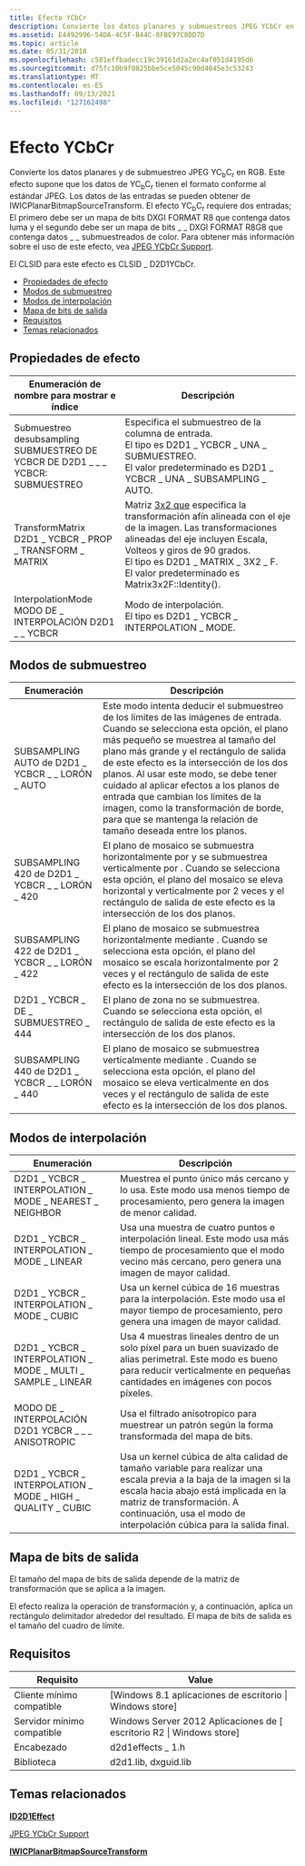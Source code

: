 ```yaml
---
title: Efecto YCbCr
description: Convierte los datos planares y submuestreos JPEG YCbCr en RGB.
ms.assetid: E4492996-54DA-4C5F-B44C-8FBE97C8DD7D
ms.topic: article
ms.date: 05/31/2018
ms.openlocfilehash: c581effbadecc19c39161d2a2ec4af051d4195d6
ms.sourcegitcommit: d75fc10b9f0825bbe5ce5045c90d4045e3c53243
ms.translationtype: MT
ms.contentlocale: es-ES
ms.lasthandoff: 09/13/2021
ms.locfileid: "127162498"
---
```

# <a name="ycbcr-effect"></a>Efecto YCbCr

Convierte los datos planares y de submuestreo JPEG YC<sub>b</sub>C<sub>r</sub> en RGB. Este efecto supone que los datos de YC<sub>b</sub>C<sub>r</sub> tienen el formato conforme al estándar JPEG. Los datos de las entradas se pueden obtener de IWICPlanarBitmapSourceTransform. El efecto YC<sub>b</sub>C<sub>r</sub> requiere dos entradas; El primero debe ser un mapa de bits DXGI FORMAT R8 que contenga datos luma y el segundo debe ser un mapa de bits \_ \_ DXGI FORMAT R8G8 que contenga datos \_ \_ submuestreados de color. Para obtener más información sobre el uso de este efecto, vea [JPEG YCbCr Support](/windows/desktop/wic/jpeg-ycbcr-support).

El CLSID para este efecto es CLSID \_ D2D1YCbCr.

-   [Propiedades de efecto](#effect-properties)
-   [Modos de submuestreo](#subsampling-modes)
-   [Modos de interpolación](#interpolation-modes)
-   [Mapa de bits de salida](#output-bitmap)
-   [Requisitos](#requirements)
-   [Temas relacionados](#related-topics)

## <a name="effect-properties"></a>Propiedades de efecto



| Enumeración de nombre para mostrar e índice                                          | Descripción                                                                                                                                                                                                                                                                                             |
|-----------------------------------------------------------------------------|---------------------------------------------------------------------------------------------------------------------------------------------------------------------------------------------------------------------------------------------------------------------------------------------------------|
| Submuestreo desubsampling<br/> SUBMUESTREO DE YCBCR DE D2D1 \_ \_ \_ YCBCR: SUBMUESTREO<br/>    | Especifica el submuestreo de la columna de entrada. <br/> El tipo es D2D1 \_ YCBCR \_ UNA \_ SUBMUESTREO.<br/> El valor predeterminado es D2D1 \_ YCBCR \_ UNA \_ SUBSAMPLING \_ AUTO.<br/>                                                                                                |
| TransformMatrix <br/> D2D1 \_ YCBCR \_ PROP \_ TRANSFORM \_ MATRIX<br/> | Matriz [3x2 que](/previous-versions/dotnet/netframework-3.0/ms750596(v=vs.85)) especifica la transformación afín alineada con el eje de la imagen. Las transformaciones alineadas del eje incluyen Escala, Volteos y giros de 90 grados. <br/> El tipo es D2D1 \_ MATRIX \_ 3X2 \_ F.<br/> El valor predeterminado es Matrix3x2F::Identity().<br/> |
| InterpolationMode<br/> MODO DE \_ INTERPOLACIÓN D2D1 \_ \_ YCBCR<br/>    | Modo de interpolación.<br/> El tipo es D2D1 \_ YCBCR \_ INTERPOLATION \_ MODE.<br/>                                                                                                                                                                                                             |



 

## <a name="subsampling-modes"></a>Modos de submuestreo



| Enumeración                                       | Descripción                                                                                                                                                                                                                                                                                                                                                                                                                                                                                  |
|---------------------------------------------------|----------------------------------------------------------------------------------------------------------------------------------------------------------------------------------------------------------------------------------------------------------------------------------------------------------------------------------------------------------------------------------------------------------------------------------------------------------------------------------------------|
| SUBSAMPLING AUTO de D2D1 \_ YCBCR \_ \_ LORÓN \_ AUTO<br/> | Este modo intenta deducir el submuestreo de los límites de las imágenes de entrada. Cuando se selecciona esta opción, el plano más pequeño se muestrea al tamaño del plano más grande y el rectángulo de salida de este efecto es la intersección de los dos planos. Al usar este modo, se debe tener cuidado al aplicar efectos a los planos de entrada que cambian los límites de la imagen, como la transformación de borde, para que se mantenga la relación de tamaño deseada entre los planos. <br/> |
| SUBSAMPLING 420 de D2D1 \_ YCBCR \_ \_ LORÓN \_ 420<br/>  | El plano de mosaico se submuestra horizontalmente por y se submuestrea verticalmente por . Cuando se selecciona esta opción, el plano del mosaico se eleva horizontal y verticalmente por 2 veces y el rectángulo de salida de este efecto es la intersección de los dos planos.<br/>                                                                                                                                                                                                                          |
| SUBSAMPLING 422 de D2D1 \_ YCBCR \_ \_ LORÓN \_ 422<br/>  | El plano de mosaico se submuestrea horizontalmente mediante . Cuando se selecciona esta opción, el plano del mosaico se escala horizontalmente por 2 veces y el rectángulo de salida de este efecto es la intersección de los dos planos.<br/>                                                                                                                                                                                                                                                                        |
| D2D1 \_ YCBCR \_ DE \_ SUBMUESTREO \_ 444<br/>  | El plano de zona no se submuestrea. Cuando se selecciona esta opción, el rectángulo de salida de este efecto es la intersección de los dos planos.<br/>                                                                                                                                                                                                                                                                                                                                            |
| SUBSAMPLING 440 de D2D1 \_ YCBCR \_ \_ LORÓN \_ 440<br/>  | El plano de mosaico se submuestrea verticalmente mediante . Cuando se selecciona esta opción, el plano del mosaico se eleva verticalmente en dos veces y el rectángulo de salida de este efecto es la intersección de los dos planos.<br/>                                                                                                                                                                                                                                                                            |



 

## <a name="interpolation-modes"></a>Modos de interpolación



| Enumeración                                             | Descripción                                                                                                                                                                                          |
|---------------------------------------------------------|------------------------------------------------------------------------------------------------------------------------------------------------------------------------------------------------------|
| D2D1 \_ YCBCR \_ INTERPOLATION \_ MODE \_ NEAREST \_ NEIGHBOR     | Muestrea el punto único más cercano y lo usa. Este modo usa menos tiempo de procesamiento, pero genera la imagen de menor calidad.                                                                           |
| D2D1 \_ YCBCR \_ INTERPOLATION \_ MODE \_ LINEAR                | Usa una muestra de cuatro puntos e interpolación lineal. Este modo usa más tiempo de procesamiento que el modo vecino más cercano, pero genera una imagen de mayor calidad.                                           |
| D2D1 \_ YCBCR \_ INTERPOLATION \_ MODE \_ CUBIC                 | Usa un kernel cúbica de 16 muestras para la interpolación. Este modo usa el mayor tiempo de procesamiento, pero genera una imagen de mayor calidad.                                                                        |
| D2D1 \_ YCBCR \_ INTERPOLATION \_ MODE \_ MULTI \_ SAMPLE \_ LINEAR | Usa 4 muestras lineales dentro de un solo píxel para un buen suavizado de alias perimetral. Este modo es bueno para reducir verticalmente en pequeñas cantidades en imágenes con pocos píxeles.                                              |
| MODO DE \_ INTERPOLACIÓN D2D1 YCBCR \_ \_ \_ ANISOTROPIC           | Usa el filtrado anisotropico para muestrear un patrón según la forma transformada del mapa de bits.                                                                                                     |
| D2D1 \_ YCBCR \_ INTERPOLATION \_ MODE \_ HIGH \_ QUALITY \_ CUBIC  | Usa un kernel cúbica de alta calidad de tamaño variable para realizar una escala previa a la baja de la imagen si la escala hacia abajo está implicada en la matriz de transformación. A continuación, usa el modo de interpolación cúbica para la salida final. |



 

## <a name="output-bitmap"></a>Mapa de bits de salida

El tamaño del mapa de bits de salida depende de la matriz de transformación que se aplica a la imagen.

El efecto realiza la operación de transformación y, a continuación, aplica un rectángulo delimitador alrededor del resultado. El mapa de bits de salida es el tamaño del cuadro de límite.

## <a name="requirements"></a>Requisitos



| Requisito | Value |
|--------------------------|---------------------------------------------------------------|
| Cliente mínimo compatible | \[Windows 8.1 aplicaciones de escritorio \| Windows store\]            |
| Servidor mínimo compatible | Windows Server 2012 Aplicaciones de \[ escritorio R2 \| Windows store\] |
| Encabezado                   | d2d1effects \_ 1.h                                              |
| Biblioteca                  | d2d1.lib, dxguid.lib                                          |



 

## <a name="related-topics"></a>Temas relacionados

<dl> <dt>

[**ID2D1Effect**](/windows/win32/api/d2d1_1/nn-d2d1_1-id2d1effect)
</dt> <dt>

[JPEG YCbCr Support](/windows/desktop/wic/jpeg-ycbcr-support)
</dt> <dt>

[**IWICPlanarBitmapSourceTransform**](/windows/desktop/api/wincodec/nn-wincodec-iwicplanarbitmapsourcetransform)
</dt> </dl>

 

